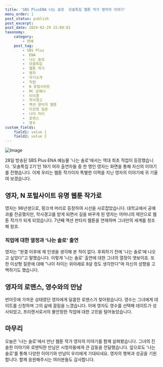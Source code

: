 ```yaml
---
title: 'SBS PlusENA 나는 솔로  모솔특집 웹툰 작가 영자의 이야기'
menu_order: 1
post_status: publish
post_excerpt: 
post_date: 2024-02-29 15:08:01
taxonomy:
    category:
        - 연예
    post_tag:
        - SBS Plus
        -  ENA
        -  나는 솔로
        -  모솔특집
        -  웹툰 작가
        -  영자
        -  자기소개
        -  직업
        -  N 포털사이트
        -  MC 송해나
        -  이이경
        -  학사경고
        -  액션 판타지 웹툰
        -  이상형 질문
        -  나이 차이
        -  로맨스
        -  영수
custom_fields:
    field1: value 1
    field2: value 2
---
```


![Image](https://ssl.pstatic.net/mimgnews/image/003/2024/02/29/NISI20240229_0001490648_web_20240229082632_20240229083610924.jpg?type=w540)

28일 방송된 SBS Plus·ENA 예능물 '나는 솔로'에서는 역대 최초 직업이 등장했습니다. '모솔특집 2기'인 19기 여자 출연자들 중 한 명인 영자는 화면을 통해 자신의 이야기를 전했습니다. 이제 우리는 웹툰 작가이자 특별한 이력을 지닌 영자의 이야기에 귀 기울여 보겠습니다.
## 영자, N 포털사이트 유명 웹툰 작가로
영자는 96년생으로, 핑크색 머리로 등장하여 시선을 사로잡았습니다. 대학교에서 공예과를 전공했지만, 학사경고를 받게 되면서 길을 바꾸게 된 영자는 어머니의 제안으로 웹툰 작가가 되게 되었습니다. 7년째 액션 판타지 웹툰을 연재하며 그녀만의 세계를 창조해 왔죠.
### 직업에 대한 열정과 '나는 솔로' 출연
영자는 "완결 이후에 제 인생을 생각해 본 적이 없다. 후회하기 전에 '나는 솔로'에 나오고 싶었다"고 말했습니다. 이렇게 '나는 솔로' 출연에 대한 그녀의 열정이 엿보이죠. 또한 이상형 질문에 대해 "나이 차이는 위아래로 8살 정도 생각한다"며 자신의 성향을 고백하기도 했습니다.
## 영자의 로맨스, 영수와의 만남
번아웃에 가까운 상태였던 영자에게 달콤한 로맨스가 찾아왔습니다. 영수는 그녀에게 데이트를 신청하며 그의 삶에 끌림을 느꼈습니다. 이에 영자도 영수를 선택해 데이트가 성사되었고, 프리랜서로서의 불안정한 직업에 대한 고민을 털어놓았습니다.
## 마무리
오늘은 '나는 솔로'에서 만난 웹툰 작가 영자의 이야기를 함께 살펴봤습니다. 그녀의 진솔한 이야기와 로맨틱한 만남은 시청자들에게 큰 감동을 전달했습니다. 앞으로도 '나는 솔로'를 통해 다양한 이야기와 만남이 우리에게 기대되네요. 영자의 행복과 성공을 기원합니다. 함께 응원해주시는 여러분들도 감사합니다.
